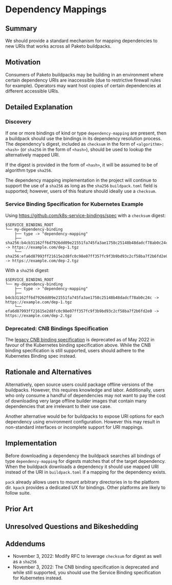 # Dependency Mappings

## Summary

We should provide a standard mechanism for mapping dependencies to new URIs that works across all Paketo buildpacks.

## Motivation

Consumers of Paketo buildpacks may be building in an environment where certain dependency URIs are inaccessible (due to restrictive firewall rules for example). Operators may want host copies of certain dependencies at different accessible URIs.

## Detailed Explanation

### Discovery
If one or more bindings of kind or type `dependency-mapping` are present, then
a buildpack should use the bindings in its dependency resolution process. The
dependency's digest, included as `checksum` in the form of `<algorithm>:<hash>`
(or `sha256` in the form of `<hash>`), should be used to lookup the alternatively
mapped URI.

If the digest is provided in the form of `<hash>`, it will be assumed to be of algorithm type `sha256`.

The dependency mapping implementation in the project will continue to support the use of a `sha256` as long as the `sha256` `buildpack.toml` field is supported; however, users of this feature should ideally use a `checksum`.

### Service Binding Specification for Kubernetes Example
Using https://github.com/k8s-service-bindings/spec with a `checksum` digest:
```
$SERVICE_BINDING_ROOT
└── my-dependency-binding
    ├── type -> "dependency-mapping"
    ├── sha256:b4cb31162ff6d7926dd09e21551fa745fa3ae1758c25148b48dadcf78ab0c24c -> https://example.com/dep-1.tgz
    └── sha256:efa6d87993ff21615e2d8fc0c98e07ff357fc9f3b9bd93c2cf58ba7f2b6fd2e0 -> https://example.com/dep-2.tgz
```

With a `sha256` digest:
```
$SERVICE_BINDING_ROOT
└── my-dependency-binding
    ├── type -> "dependency-mapping"
    ├── b4cb31162ff6d7926dd09e21551fa745fa3ae1758c25148b48dadcf78ab0c24c -> https://example.com/dep-1.tgz
    └── efa6d87993ff21615e2d8fc0c98e07ff357fc9f3b9bd93c2cf58ba7f2b6fd2e0 -> https://example.com/dep-2.tgz
```

### Deprecated: CNB Bindings Specification
The [legacy CNB binding
specification](https://github.com/buildpacks/spec/blob/main/extensions/bindings.md)
is deprecated as of May 2022 in favour of the Kubernetes binding specification
above. While the CNB binding specification is still supported, users should
adhere to the Kubernetes Binding spec instead.

## Rationale and Alternatives

Alternatively, open source users could package offline versions of the buildpacks. However, this requires knowledge and labor. Additionally, users who only consume a handful of dependencies may not want to pay the cost of downloading very large offline builder images that contain many dependencies that are irrelevant to their use case.

Another alternative would be for buildpacks to expose URI options for each dependency using environment configuration. However this may result in non-standard interfaces or incomplete support for URI mappings.

## Implementation

Before downloading a dependency the buildpack searches all bindings of type `dependency-mapping` for digests matches that of the target dependency. When the buildpack downloads a dependency it should use mapped URI instead of the URI in `buildpack.toml` if a mapping for the dependency exists.

`pack` already allows users to mount arbitrary directories in to the platform dir. `kpack` provides a dedicated UX for bindings. Other platforms are likely to follow suite.

## Prior Art


## Unresolved Questions and Bikeshedding

## Addendums
- November 3, 2022: Modify RFC to leverage `checksum` for digest as well as a `sha256`
- November 3, 2022: The CNB binding specification is deprecated and while still supported, you should use the Service Binding specification for Kubernetes instead.
